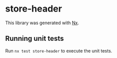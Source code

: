 # store-header

This library was generated with [Nx](https://nx.dev).

## Running unit tests

Run `nx test store-header` to execute the unit tests.
